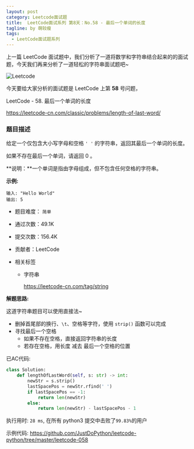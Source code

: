 ```yaml
---
layout: post
category: Leetcode面试题
title:  LeetCode面试系列 第8天：No.58 - 最后一个单词的长度
tagline: by 萌较瘦
tags: 
  - LeetCode面试题系列
---
```




上一篇 LeetCode 面试题中，我们分析了一道将数学和字符串结合起来的的面试题，今天我们再来分析了一道轻松的字符串面试题吧~

<!--more-->

![Leetcode](http://www.justdopython.com/assets/images/2019/python/LeetCode.png)

今天要给大家分析的面试题是 LeetCode 上第 **58** 号问题，

LeetCode -  58. 最后一个单词的长度

https://leetcode-cn.com/classic/problems/length-of-last-word/



### 题目描述


给定一个仅包含大小写字母和空格 `' '` 的字符串，返回其最后一个单词的长度。

如果不存在最后一个单词，请返回 0 。

**说明：**一个单词是指由字母组成，但不包含任何空格的字符串。



**示例:**

```
输入: "Hello World"
输出: 5
```

- 题目难度： `简单`
- 通过次数：49.1K
- 提交次数：156.4K
- 贡献者：LeetCode



- 相关标签 

  - 字符串

    https://leetcode-cn.com/tag/string



**解题思路:**

这道字符串题目可以使用直接法~

- 删掉首尾部的换行、`\t`、空格等字符，使用 `strip()` 函数可以完成
- 寻找最后一个空格
  - 如果不存在空格，直接返回字符串的长度
  - 若存在空格，用长度 减去 最后一个空格的位置



已AC代码:

```python
class Solution:
    def lengthOfLastWord(self, s: str) -> int: 
        newStr = s.strip()       
        lastSpacePos = newStr.rfind(' ')
        if lastSpacePos == -1:
            return len(newStr)
        else:
            return len(newStr) - lastSpacePos - 1
```



执行用时: `28 ms`, 在所有 python3 提交中击败了`99.83%`的用户



示例代码: <https://github.com/JustDoPython/leetcode-python/tree/master/leetcode-058>

